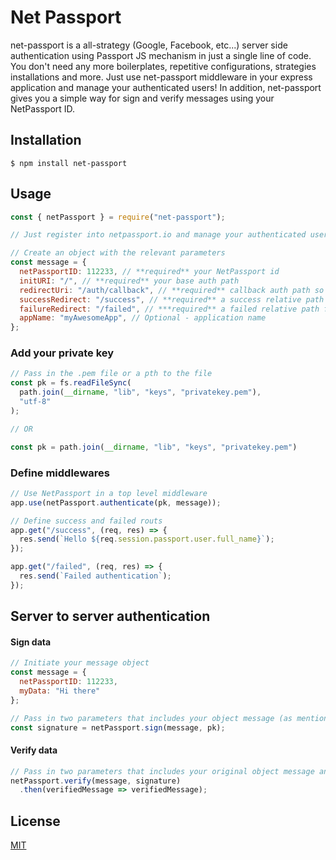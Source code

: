 # Net Passport

net-passport is a all-strategy (Google, Facebook, etc...) server side authentication using Passport JS mechanism in just a single line of code.
You don't need any more boilerplates, repetitive configurations, strategies installations and more.
Just use net-passport middleware in your express application and manage your authenticated users!
In addition, net-passport gives you a simple way for sign and verify messages using your NetPassport ID.

## Installation

```
$ npm install net-passport
```

## Usage

```javascript
const { netPassport } = require("net-passport");

// Just register into netpassport.io and manage your authenticated users for free.

// Create an object with the relevant parameters
const message = {
  netPassportID: 112233, // **required** your NetPassport id
  initURI: "/", // **required** your base auth path
  redirectUri: "/auth/callback", // **required** callback auth path so NetPassport could recieve authentication callback
  successRedirect: "/success", // **required** a success relative path in case user authenticated successfully
  failureRedirect: "/failed", // ***required** a failed relative path for failed authentication
  appName: "myAwesomeApp", // Optional - application name 
};

```

### Add your private key

```javascript
// Pass in the .pem file or a pth to the file
const pk = fs.readFileSync(
  path.join(__dirname, "lib", "keys", "privatekey.pem"),
  "utf-8"
);

// OR

const pk = path.join(__dirname, "lib", "keys", "privatekey.pem")
```


### Define middlewares

```javascript
// Use NetPassport in a top level middleware
app.use(netPassport.authenticate(pk, message));

// Define success and failed routs
app.get("/success", (req, res) => {
  res.send(`Hello ${req.session.passport.user.full_name}`);
});

app.get("/failed", (req, res) => {
  res.send(`Failed authentication`);
});
```

## Server to server authentication

#### Sign data

```javascript
// Initiate your message object
const message = {
  netPassportID: 112233,
  myData: "Hi there"
};

// Pass in two parameters that includes your object message (as mentioned above) and a private key or path to your private key
const signature = netPassport.sign(message, pk);
```

#### Verify data

```javascript
// Pass in two parameters that includes your original object message and the hashed signature of the message
netPassport.verify(message, signature)
  .then(verifiedMessage => verifiedMessage);
```

## License

[MIT](https://choosealicense.com/licenses/mit/)

